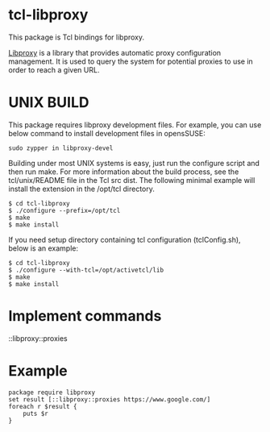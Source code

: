 tcl-libproxy
=====

This package is Tcl bindings for libproxy.

[Libproxy](https://libproxy.github.io/libproxy/)
is a library that provides automatic proxy configuration management.
It is used to query the system for potential proxies to use in order to
reach a given URL.


UNIX BUILD
=====

This package requires libproxy development files.
For example, you can use below command to install development files in
opensSUSE:

    sudo zypper in libproxy-devel

Building under most UNIX systems is easy, just run the configure script
and then run make. For more information about the build process, see
the tcl/unix/README file in the Tcl src dist. The following minimal
example will install the extension in the /opt/tcl directory.

    $ cd tcl-libproxy
    $ ./configure --prefix=/opt/tcl
    $ make
    $ make install

If you need setup directory containing tcl configuration (tclConfig.sh),
below is an example:

    $ cd tcl-libproxy
    $ ./configure --with-tcl=/opt/activetcl/lib
    $ make
    $ make install


Implement commands
=====

::libproxy::proxies


Example
=====

    package require libproxy
    set result [::libproxy::proxies https://www.google.com/]
    foreach r $result {
        puts $r
    }

